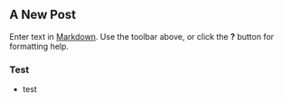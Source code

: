 ## A New Post

Enter text in [Markdown](http://daringfireball.net/projects/markdown/). Use the toolbar above, or click the **?** button for formatting help.

### Test

* test

